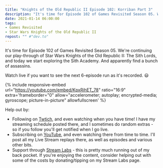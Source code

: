 ```yaml
---
title: "Knights of the Old Republic II Episode 102: Korriban Part 3"
description: "It's time for Episode 102 of Games Revisited Season 05. We're continuing our play-through of Star Wars Knights of the Old Republic II: The Sith Lords, and today we start exploring the Sith Academy. And apparently find a bunch of assassins."
date: 2021-01-14 06:00:00
tags:
- Games Revisited
- Star Wars Knights of the Old Republic II
repost: "" #"dev.to"
---
```


It's time for Episode 102 of Games Revisited Season 05. We're continuing our play-through of Star Wars Knights of the Old Republic II: The Sith Lords, and today we start exploring the Sith Academy. And apparently find a bunch of assassins.

Watch live if you want to see the next 6-episode run as it's recorded. :smiley:
<!--more-->

{% include responsive-embed url="https://youtube.com/embed/KpxRihET_78" ratio="16:9" extra='frameborder="0" allow="accelerometer; autoplay; encrypted-media; gyroscope; picture-in-picture" allowfullscreen' %}

Help out by:
 * Following on [Twtich](https://twitch.tv/AnonJr_Live), and even watching when you have time! I have my streaming schedule posted there, and I sometimes do random extras - so if you follow you'll get notified when I go live.
 * Subscribing on [YouTube](http://www.youtube.com/channel/UCXafqhKHbkSUIrq0LAuu0tw), and even watching there from time to time. I'll post all my Live Stream replays there, as well as episodes and various other bits.
 * Support through [Stream Labs](https://streamlabs.com/anonjr_live) - this is pretty much running out of my back pocket. If you're enjoying the content, consider helping out with some of the costs by donating/tipping on my Stream Labs page.